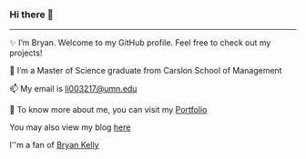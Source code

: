 ### Hi there 👋

---

✨ I’m Bryan. Welcome to my GitHub profile. Feel free to check out my projects!

🔭 I’m a Master of Science graduate from Carslon School of Management

📫 My email is li003217@umn.edu

🚀 To know more about me, you can visit my [Portfolio](https://sitongruc.github.io/)

You may also view my blog [here](https://sitongruc.github.io/)

I''m a fan of [Bryan Kelly](https://www.bryankellyacademic.org/)

